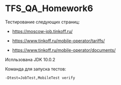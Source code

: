 # TFS_QA_Homework6

Тестирование следующих страниц: 

- https://moscow-job.tinkoff.ru/

- https://www.tinkoff.ru/mobile-operator/tariffs/ 

- https://www.tinkoff.ru/mobile-operator/documents/

Испльзована JDK 10.0.2

Команда для запуска тестов:

```bash
-Dtest=JobTest,MobileTest verify
```
